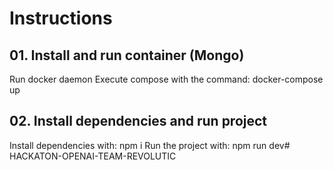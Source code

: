 # Instructions
## 01. Install and run container (Mongo)
Run docker daemon
Execute compose with the command: docker-compose up

## 02. Install dependencies and run project
Install dependencies with: npm i
Run the project with: npm run dev# HACKATON-OPENAI-TEAM-REVOLUTIC
